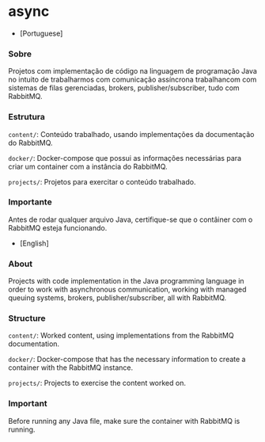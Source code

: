 # async

- [Portuguese]

### Sobre

Projetos com implementação de código na linguagem de programação Java no intuito de trabalharmos com comunicação assíncrona trabalhancom com sistemas de filas gerenciadas, brokers, publisher/subscriber, tudo com RabbitMQ.

### Estrutura

```content/```: Conteúdo trabalhado, usando implementações da documentação do RabbitMQ.

```docker/```: Docker-compose que possui as informações necessárias para criar um container com a instância do RabbitMQ.

```projects/```: Projetos para exercitar o conteúdo trabalhado.

### Importante

Antes de rodar qualquer arquivo Java, certifique-se que o contâiner com o RabbitMQ esteja funcionando.

- [English]

### About

Projects with code implementation in the Java programming language in order to work with asynchronous communication, working with managed queuing systems, brokers, publisher/subscriber, all with RabbitMQ.

### Structure

```content/```: Worked content, using implementations from the RabbitMQ documentation.

```docker/```: Docker-compose that has the necessary information to create a container with the RabbitMQ instance.

```projects/```: Projects to exercise the content worked on.

### Important

Before running any Java file, make sure the container with RabbitMQ is running.